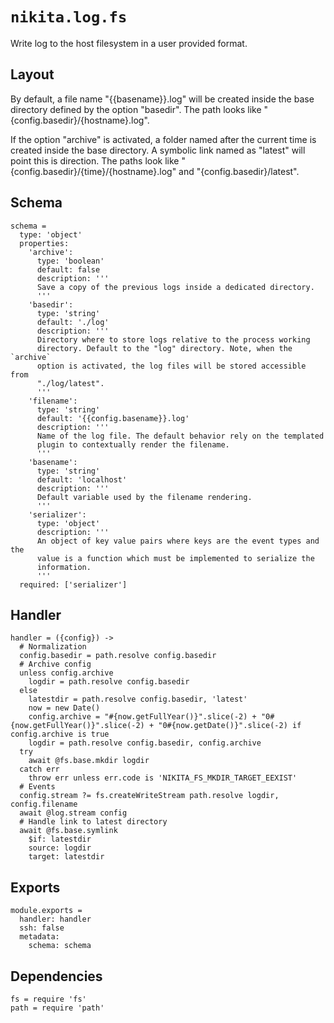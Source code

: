 
# `nikita.log.fs`

Write log to the host filesystem in a user provided format.

## Layout

By default, a file name "{{basename}}.log" will be created inside the base
directory defined by the option "basedir". 
The path looks like "{config.basedir}/{hostname}.log".

If the option "archive" is activated, a folder named after the current time is
created inside the base directory. A symbolic link named as "latest" will point
this is direction. The paths look like "{config.basedir}/{time}/{hostname}.log"
and "{config.basedir}/latest".

## Schema

    schema =
      type: 'object'
      properties:
        'archive':
          type: 'boolean'
          default: false
          description: '''
          Save a copy of the previous logs inside a dedicated directory.
          '''
        'basedir':
          type: 'string'
          default: './log'
          description: '''
          Directory where to store logs relative to the process working
          directory. Default to the "log" directory. Note, when the `archive`
          option is activated, the log files will be stored accessible from
          "./log/latest".
          '''
        'filename':
          type: 'string'
          default: '{{config.basename}}.log'
          description: '''
          Name of the log file. The default behavior rely on the templated
          plugin to contextually render the filename.
          '''
        'basename':
          type: 'string'
          default: 'localhost'
          description: '''
          Default variable used by the filename rendering.
          '''
        'serializer':
          type: 'object'
          description: '''
          An object of key value pairs where keys are the event types and the
          value is a function which must be implemented to serialize the
          information.
          '''
      required: ['serializer']

## Handler

    handler = ({config}) ->
      # Normalization
      config.basedir = path.resolve config.basedir
      # Archive config
      unless config.archive
        logdir = path.resolve config.basedir
      else
        latestdir = path.resolve config.basedir, 'latest'
        now = new Date()
        config.archive = "#{now.getFullYear()}".slice(-2) + "0#{now.getFullYear()}".slice(-2) + "0#{now.getDate()}".slice(-2) if config.archive is true
        logdir = path.resolve config.basedir, config.archive
      try
        await @fs.base.mkdir logdir
      catch err
        throw err unless err.code is 'NIKITA_FS_MKDIR_TARGET_EEXIST'
      # Events
      config.stream ?= fs.createWriteStream path.resolve logdir, config.filename
      await @log.stream config
      # Handle link to latest directory
      await @fs.base.symlink
        $if: latestdir
        source: logdir
        target: latestdir

## Exports

    module.exports =
      handler: handler
      ssh: false
      metadata:
        schema: schema

## Dependencies

    fs = require 'fs'
    path = require 'path'
